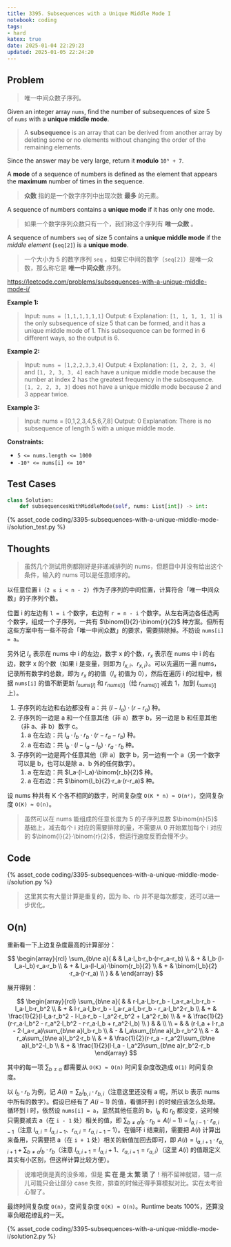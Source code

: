 ```yaml
---
title: 3395. Subsequences with a Unique Middle Mode I
notebook: coding
tags:
- hard
katex: true
date: 2025-01-04 22:29:23
updated: 2025-01-05 22:24:20
---
```

## Problem

> 唯一中间众数子序列。

Given an integer array `nums`, find the number of subsequences of size 5 of `nums` with a **unique middle mode**.

> A **subsequence** is an array that can be derived from another array by deleting some or no elements without changing the order of the remaining elements.

Since the answer may be very large, return it **modulo** `10⁹ + 7`.

A **mode** of a sequence of numbers is defined as the element that appears the **maximum** number of times in the sequence.

> **众数** 指的是一个数字序列中出现次数 **最多** 的元素。

A sequence of numbers contains a **unique mode** if it has only one mode.

> 如果一个数字序列众数只有一个，我们称这个序列有 **唯一众数** 。

A sequence of numbers `seq` of size 5 contains a **unique middle mode** if the _middle element_ (`seq[2]`) is a **unique mode**.

> 一个大小为 5 的数字序列 `seq` ，如果它中间的数字（`seq[2]`）是唯一众数，那么称它是 **唯一中间众数** 序列。

<https://leetcode.com/problems/subsequences-with-a-unique-middle-mode-i/>

**Example 1:**

> Input: `nums = [1,1,1,1,1,1]`
> Output: `6`
> Explanation:
> `[1, 1, 1, 1, 1]` is the only subsequence of size 5 that can be formed, and it has a unique middle mode of 1. This subsequence can be formed in 6 different ways, so the output is 6.

**Example 2:**

> Input: `nums = [1,2,2,3,3,4]`
> Output: `4`
> Explanation:
> `[1, 2, 2, 3, 4]` and `[1, 2, 3, 3, 4]` each have a unique middle mode because the number at index 2 has the greatest frequency in the subsequence. `[1, 2, 2, 3, 3]` does not have a unique middle mode because 2 and 3 appear twice.

**Example 3:**

> Input: nums = [0,1,2,3,4,5,6,7,8]
> Output: 0
> Explanation:
> There is no subsequence of length 5 with a unique middle mode.

**Constraints:**

- `5 <= nums.length <= 1000`
- `-10⁹ <= nums[i] <= 10⁹`

## Test Cases

``` python
class Solution:
    def subsequencesWithMiddleMode(self, nums: List[int]) -> int:
```

{% asset_code coding/3395-subsequences-with-a-unique-middle-mode-i/solution_test.py %}

## Thoughts

> 虽然几个测试用例都刚好是非递减排列的 nums，但题目中并没有给出这个条件，输入的 nums 可以是任意顺序的。

以任意位置 i（`2 ≤ i < n - 2`）作为子序列的中间位置，计算符合「唯一中间众数」的子序列个数。

位置 i 的左边有 `l = i` 个数字，右边有 `r = n - i` 个数字。从左右两边各任选两个数字，组成一个子序列，一共有 $\binom{l}{2}⋅\binom{r}{2}$ 种方案。但所有这些方案中有一些不符合「唯一中间众数」的要求，需要排除掉。不妨设 `nums[i] = a`。

另外记 $l_x$ 表示在 nums 中 i 的左边，数字 x 的个数，$r_x$ 表示在 nums 中 i 的右边，数字 x 的个数（如果 i 是变量，则即为 $l_{x,i}$、$r_{x,i}$）。可以先遍历一遍 nums，记录所有数字的总数，即为 $r_x$ 的初值（$l_x$ 初值为 0），然后在遍历 i 的过程中，根据 `nums[i]` 的值不断更新 $l_{nums[i]}$ 和 $r_{nums[i]}$（给 $r_{nums[i]}$ 减去 1，加到 $l_{nums[i]}$ 上）。

1. 子序列的左边和右边都没有 a：共 $(l-l_a)⋅(r-r_a)$ 种。
2. 子序列的一边是 a 和一个任意其他（非 a）数字 b，另一边是 b 和任意其他（非 a、非 b）数字 c。
   1. a 在左边：共 $l_a⋅l_b⋅r_b⋅(r-r_a-r_b)$ 种。
   2. a 在右边：共 $l_b⋅(l-l_a-l_b)⋅r_a⋅r_b$ 种。
3. 子序列的一边是两个任意其他（非 a）数字 b，另一边有一个 a（另一个数字可以是 b，也可以是除 a、b 外的任何数字）。
   1. a 在左边：共 $l_a⋅(l-l_a)⋅\binom{r_b}{2}$ 种。
   2. a 在右边：共 $\binom{l_b}{2}⋅r_a⋅(r-r_a)$ 种。

设 nums 种共有 K 个各不相同的数字，时间复杂度 `O(K * n) ≈ O(n²)`，空间复杂度 `O(K) ≈ O(n)`。

> 虽然可以在 nums 能组成的任意长度为 5 的子序列总数 $\binom{n}{5}$ 基础上，减去每个 i 对应的需要排除的量，不需要从 0 开始累加每个 i 对应的 $\binom{l}{2}⋅\binom{r}{2}$，但运行速度反而会慢不少。

## Code

{% asset_code coding/3395-subsequences-with-a-unique-middle-mode-i/solution.py %}

> 这里其实有大量计算是重复的，因为 lb、rb 并不是每次都变，还可以进一步优化。

## O(n)

重新看一下上边复杂度最高的计算部分：

$$
\begin{array}{rcl}
  \sum_{b\ne a}( & & l_a⋅l_b⋅r_b⋅(r-r_a-r_b) \\
  & + & l_b⋅(l-l_a-l_b)⋅r_a⋅r_b \\
  & + & l_a⋅(l-l_a)⋅\binom{r_b}{2} \\
  & + & \binom{l_b}{2}⋅r_a⋅(r-r_a) \\
  ) & &
\end{array}
$$

展开得到：

$$
\begin{array}{rcl}
  \sum_{b\ne a}( & & r⋅l_a⋅l_b⋅r_b - l_a⋅r_a⋅l_b⋅r_b - l_a⋅l_b⋅r_b^2 \\
  & + & l⋅r_a⋅l_b⋅r_b - l_a⋅r_a⋅l_b⋅r_b - r_a⋅l_b^2⋅r_b \\
  & + & \frac{1}{2}(l⋅l_a⋅r_b^2 - l⋅l_a⋅r_b - l_a^2⋅r_b^2 + l_a^2⋅r_b) \\
  & + & \frac{1}{2}(r⋅r_a⋅l_b^2 - r_a^2⋅l_b^2 - r⋅r_a⋅l_b + r_a^2⋅l_b) \\
  ) & & \\
  \\
  = & & (r⋅l_a + l⋅r_a - 2⋅l_a⋅r_a)\sum_{b\ne a}l_b⋅r_b \\
  & - & l_a\sum_{b\ne a}l_b⋅r_b^2 \\
  & - & r_a\sum_{b\ne a}l_b^2⋅r_b \\
  & + & \frac{1}{2}(r⋅r_a - r_a^2)\sum_{b\ne a}l_b^2-l_b \\
  & + & \frac{1}{2}(l⋅l_a - l_a^2)\sum_{b\ne a}r_b^2-r_b
\end{array}
$$

其中的每一项 $\sum_{b\ne a}$ 都需要从 `O(K) ≈ O(n)` 时间复杂度改造成 `O(1)` 时间复杂度。

以 $l_b⋅r_b$ 为例，记 $A(i)=\sum_{b}l_{b,i}⋅r_{b,i}$（注意这里还没有 a 呢，所以 b 表示 nums 中所有的数字）。假设已经有了 $A(i-1)$ 的值，看循环到 i 的时候应该怎么处理。循环到 i 时，依然设 `nums[i] = a`，显然其他任意的 b，$l_b$ 和 $r_b$ 都没变，这时候只需要减去 a（在 `i - 1` 处）相关的值，即 $\sum_{b\ne a}l_b⋅r_b=A(i-1)-l_{a,i-1}⋅r_{a,i-1}$（注意 $l_{a,i}=l_{a,i-1}$、$r_{a,i}=r_{a,i-1}-1$）。在循环 i 结束前，需要把 $A(i)$ 计算出来备用，只需要把 a（在 `i + 1` 处）相关的新值加回去即可，即 $A(i)=l_{a,i+1}⋅r_{a,i+1}+\sum_{b\ne a}l_b⋅r_b$（注意 $l_{a,i+1}=l_{a,i}+1$、$r_{a,i+1}=r_{a,i}$）（这里 $A(i)$ 的值跟定义其实有小区别，但这样计算比较方便）。

> 说难吧倒是真的没多难，但是 **实 在 是 太 繁 琐 了**！稍不留神就错，错一点儿可能只会让部分 case 失败，排查的时候还得手算模拟对比。实在太考验心智了。

最终时间复杂度 `O(n)`，空间复杂度 `O(K) ≈ O(n)`。Runtime beats 100%，还算没辜负眼花缭乱的一天。

{% asset_code coding/3395-subsequences-with-a-unique-middle-mode-i/solution2.py %}

